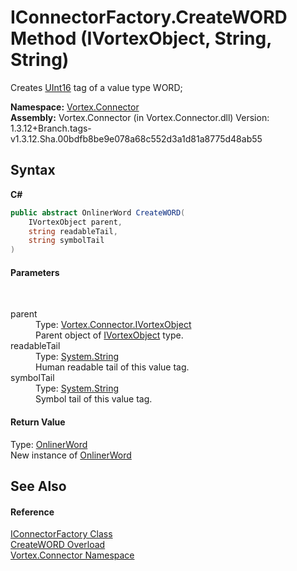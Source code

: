 # IConnectorFactory.CreateWORD Method (IVortexObject, String, String)
 

Creates <a href="https://docs.microsoft.com/dotnet/api/system.uint16" target="_blank">UInt16</a> tag of a value type WORD;

**Namespace:**&nbsp;<a href="N_Vortex_Connector.md">Vortex.Connector</a><br />**Assembly:**&nbsp;Vortex.Connector (in Vortex.Connector.dll) Version: 1.3.12+Branch.tags-v1.3.12.Sha.00bdfb8be9e078a68c552d3a1d81a8775d48ab55

## Syntax

**C#**<br />
``` C#
public abstract OnlinerWord CreateWORD(
	IVortexObject parent,
	string readableTail,
	string symbolTail
)
```


#### Parameters
&nbsp;<dl><dt>parent</dt><dd>Type: <a href="T_Vortex_Connector_IVortexObject.md">Vortex.Connector.IVortexObject</a><br />Parent object of <a href="T_Vortex_Connector_IVortexObject.md">IVortexObject</a> type.</dd><dt>readableTail</dt><dd>Type: <a href="https://docs.microsoft.com/dotnet/api/system.string" target="_blank">System.String</a><br />Human readable tail of this value tag.</dd><dt>symbolTail</dt><dd>Type: <a href="https://docs.microsoft.com/dotnet/api/system.string" target="_blank">System.String</a><br />Symbol tail of this value tag.</dd></dl>

#### Return Value
Type: <a href="T_Vortex_Connector_ValueTypes_OnlinerWord.md">OnlinerWord</a><br />New instance of <a href="T_Vortex_Connector_ValueTypes_OnlinerWord.md">OnlinerWord</a>

## See Also


#### Reference
<a href="T_Vortex_Connector_IConnectorFactory.md">IConnectorFactory Class</a><br /><a href="Overload_Vortex_Connector_IConnectorFactory_CreateWORD.md">CreateWORD Overload</a><br /><a href="N_Vortex_Connector.md">Vortex.Connector Namespace</a><br />